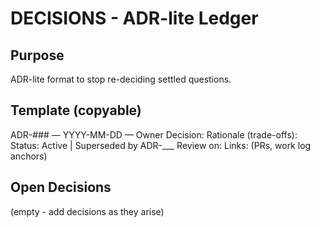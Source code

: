 # DECISIONS - ADR-lite Ledger

## Purpose
ADR-lite format to stop re-deciding settled questions.

## Template (copyable)
ADR-### — YYYY-MM-DD — Owner
Decision:
Rationale (trade-offs):
Status: Active | Superseded by ADR-___
Review on:
Links: (PRs, work log anchors)

## Open Decisions
(empty - add decisions as they arise)